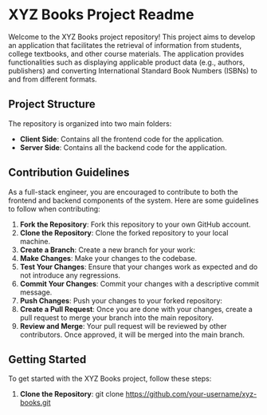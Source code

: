 # XYZ Books Project Readme

Welcome to the XYZ Books project repository! This project aims to develop an application that facilitates the retrieval of information from students, college textbooks, and other course materials. The application provides functionalities such as displaying applicable product data (e.g., authors, publishers) and converting International Standard Book Numbers (ISBNs) to and from different formats.

## Project Structure

The repository is organized into two main folders:

- **Client Side**: Contains all the frontend code for the application.
- **Server Side**: Contains all the backend code for the application.

## Contribution Guidelines

As a full-stack engineer, you are encouraged to contribute to both the frontend and backend components of the system. Here are some guidelines to follow when contributing:

1. **Fork the Repository**: Fork this repository to your own GitHub account.
2. **Clone the Repository**: Clone the forked repository to your local machine.
3. **Create a Branch**: Create a new branch for your work:
4. **Make Changes**: Make your changes to the codebase.
5. **Test Your Changes**: Ensure that your changes work as expected and do not introduce any regressions.
6. **Commit Your Changes**: Commit your changes with a descriptive commit message.
7. **Push Changes**: Push your changes to your forked repository:
8. **Create a Pull Request**: Once you are done with your changes, create a pull request to merge your branch into the main repository.
9. **Review and Merge**: Your pull request will be reviewed by other contributors. Once approved, it will be merged into the main branch.

## Getting Started

To get started with the XYZ Books project, follow these steps:

1. **Clone the Repository**:
   git clone https://github.com/your-username/xyz-books.git



